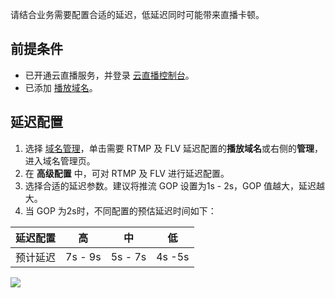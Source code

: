 请结合业务需要配置合适的延迟，低延迟同时可能带来直播卡顿。

## 前提条件
- 已开通云直播服务，并登录 [云直播控制台](https://console.cloud.tencent.com/live/livestat)。
- 已添加 [播放域名](https://cloud.tencent.com/document/product/267/20381)。


## 延迟配置
1. 选择 [域名管理](https://console.cloud.tencent.com/live/domainmanage)，单击需要 RTMP 及 FLV 延迟配置的**播放域名**或右侧的**管理**，进入域名管理页。
2. 在 **高级配置** 中，可对 RTMP 及 FLV 进行延迟配置。
3. 选择合适的延迟参数。建议将推流 GOP 设置为1s - 2s，GOP 值越大，延迟越大。
4. 当 GOP 为2s时，不同配置的预估延迟时间如下：
<table>
<thead>
<tr>
<th>延迟配置</th>
<th>高</th>
<th>中</th>
<th>低</th>
</tr>
</thead>
<tbody><tr>
<td>预计延迟</td>
<td>7s - 9s</td>
<td>5s - 7s</td>
<td>4s -5s</td>
</tr>
</tbody></table>
<img src="https://qcloudimg.tencent-cloud.cn/raw/a8bd672893298afd5c8f685be31f6345.png">

